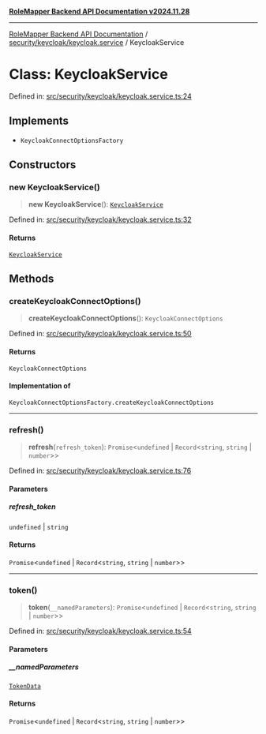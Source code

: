 [**RoleMapper Backend API Documentation v2024.11.28**](../../../../README.md)

***

[RoleMapper Backend API Documentation](../../../../modules.md) / [security/keycloak/keycloak.service](../README.md) / KeycloakService

# Class: KeycloakService

Defined in: [src/security/keycloak/keycloak.service.ts:24](https://github.com/FlowCraft-AG/RoleMapper/blob/da8087f9c63e7aa49e7a655f3f13ecbe5687d6eb/backend/src/security/keycloak/keycloak.service.ts#L24)

## Implements

- `KeycloakConnectOptionsFactory`

## Constructors

### new KeycloakService()

> **new KeycloakService**(): [`KeycloakService`](KeycloakService.md)

Defined in: [src/security/keycloak/keycloak.service.ts:32](https://github.com/FlowCraft-AG/RoleMapper/blob/da8087f9c63e7aa49e7a655f3f13ecbe5687d6eb/backend/src/security/keycloak/keycloak.service.ts#L32)

#### Returns

[`KeycloakService`](KeycloakService.md)

## Methods

### createKeycloakConnectOptions()

> **createKeycloakConnectOptions**(): `KeycloakConnectOptions`

Defined in: [src/security/keycloak/keycloak.service.ts:50](https://github.com/FlowCraft-AG/RoleMapper/blob/da8087f9c63e7aa49e7a655f3f13ecbe5687d6eb/backend/src/security/keycloak/keycloak.service.ts#L50)

#### Returns

`KeycloakConnectOptions`

#### Implementation of

`KeycloakConnectOptionsFactory.createKeycloakConnectOptions`

***

### refresh()

> **refresh**(`refresh_token`): `Promise`\<`undefined` \| `Record`\<`string`, `string` \| `number`\>\>

Defined in: [src/security/keycloak/keycloak.service.ts:76](https://github.com/FlowCraft-AG/RoleMapper/blob/da8087f9c63e7aa49e7a655f3f13ecbe5687d6eb/backend/src/security/keycloak/keycloak.service.ts#L76)

#### Parameters

##### refresh\_token

`undefined` | `string`

#### Returns

`Promise`\<`undefined` \| `Record`\<`string`, `string` \| `number`\>\>

***

### token()

> **token**(`__namedParameters`): `Promise`\<`undefined` \| `Record`\<`string`, `string` \| `number`\>\>

Defined in: [src/security/keycloak/keycloak.service.ts:54](https://github.com/FlowCraft-AG/RoleMapper/blob/da8087f9c63e7aa49e7a655f3f13ecbe5687d6eb/backend/src/security/keycloak/keycloak.service.ts#L54)

#### Parameters

##### \_\_namedParameters

[`TokenData`](../type-aliases/TokenData.md)

#### Returns

`Promise`\<`undefined` \| `Record`\<`string`, `string` \| `number`\>\>
